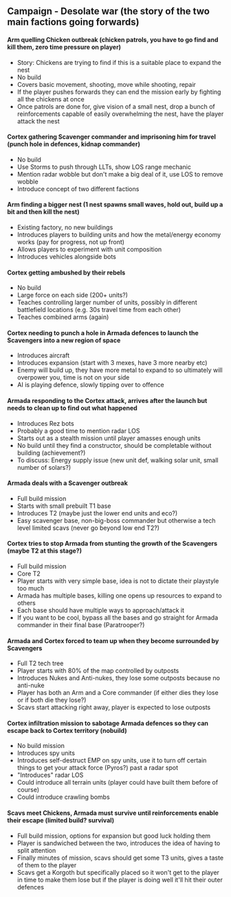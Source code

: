 ## Campaign - Desolate war (the story of the two main factions going forwards)
#### Arm quelling Chicken outbreak (chicken patrols, you have to go find and kill them, zero time pressure on player)
- Story: Chickens are trying to find if this is a suitable place to expand the nest
- No build
- Covers basic movement, shooting, move while shooting, repair
- If the player pushes forwards they can end the mission early by fighting all the chickens at once
- Once patrols are done for, give vision of a small nest, drop a bunch of reinforcements capable of easily overwhelming the nest, have the player attack the nest

#### Cortex gathering Scavenger commander and imprisoning him for travel (punch hole in defences, kidnap commander)
- No build
- Use Storms to push through LLTs, show LOS range mechanic
- Mention radar wobble but don't make a big deal of it, use LOS to remove wobble
- Introduce concept of two different factions

#### Arm finding a bigger nest (1 nest spawns small waves, hold out, build up a bit and then kill the nest)
- Existing factory, no new buildings
- Introduces players to building units and how the metal/energy economy works (pay for progress, not up front)
- Allows players to experiment with unit composition
- Introduces vehicles alongside bots

#### Cortex getting ambushed by their rebels
- No build
- Large force on each side (200+ units?)
- Teaches controlling larger number of units, possibly in different battlefield locations (e.g. 30s travel time from each other)
- Teaches combined arms (again)

#### Cortex needing to punch a hole in Armada defences to launch the Scavengers into a new region of space
- Introduces aircraft
- Introduces expansion (start with 3 mexes, have 3 more nearby etc)
- Enemy will build up, they have more metal to expand to so ultimately will overpower you, time is not on your side
- AI is playing defence, slowly tipping over to offence

#### Armada responding to the Cortex attack, arrives after the launch but needs to clean up to find out what happened
- Introduces Rez bots
- Probably a good time to mention radar LOS
- Starts out as a stealth mission until player amasses enough units
- No build until they find a constructor, should be completable without building (achievement?)
- To discuss: Energy supply issue (new unit def, walking solar unit, small number of solars?)

#### Armada deals with a Scavenger outbreak
- Full build mission
- Starts with small prebuilt T1 base
- Introduces T2 (maybe just the lower end units and eco?)
- Easy scavenger base, non-big-boss commander but otherwise a tech level limited scavs (never go beyond low end T2?)

#### Cortex tries to stop Armada from stunting the growth of the Scavengers (maybe T2 at this stage?)
- Full build mission
- Core T2
- Player starts with very simple base, idea is not to dictate their playstyle too much
- Armada has multiple bases, killing one opens up resources to expand to others
- Each base should have multiple ways to approach/attack it
- If you want to be cool, bypass all the bases and go straight for Armada commander in their final base (Paratrooper?)

#### Armada and Cortex forced to team up when they become surrounded by Scavengers
- Full T2 tech tree
- Player starts with 80% of the map controlled by outposts
- Introduces Nukes and Anti-nukes, they lose some outposts because no anti-nuke
- Player has both an Arm and a Core commander (if either dies they lose or if both die they lose?)
- Scavs start attacking right away, player is expected to lose outposts

#### Cortex infiltration mission to sabotage Armada defences so they can escape back to Cortex territory (nobuild)
- No build mission
- Introduces spy units
- Introduces self-destruct EMP on spy units, use it to turn off certain things to get your attack force (Pyros?) past a radar spot
- "Introduces" radar LOS
- Could introduce all terrain units (player could have built them before of course)
- Could introduce crawling bombs

#### Scavs meet Chickens, Armada must survive until reinforcements enable their escape (limited build? survival)
- Full build mission, options for expansion but good luck holding them
- Player is sandwiched between the two, introduces the idea of having to split attention
- Finally minutes of mission, scavs should get some T3 units, gives a taste of them to the player
- Scavs get a Korgoth but specifically placed so it won't get to the player in time to make them lose but if the player is doing well it'll hit their outer defences

